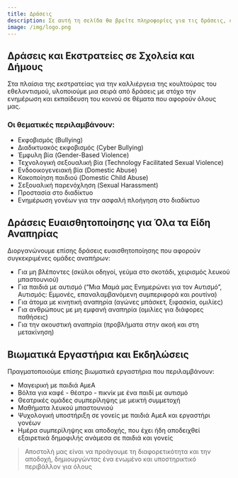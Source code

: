 ```yaml
---
title: Δράσεις
description: Σε αυτή τη σελίδα θα βρείτε πληροφορίες για τις δράσεις, εκστρατείες, και βιωματικά εργαστήρια που υλοποιούμε σε σχολεία, δήμους και κοινότητες, με στόχο την προώθηση της κουλτούρας του εθελοντισμού, της διαφορετικότητας και της αποδοχής.
image: /img/logo.png
---
```


## Δράσεις και Εκστρατείες σε Σχολεία και Δήμους
Στα πλαίσια της εκστρατείας για την καλλιέργεια της κουλτούρας του εθελοντισμού, υλοποιούμε μια σειρά από δράσεις με στόχο την ενημέρωση και εκπαίδευση του κοινού σε θέματα που αφορούν όλους μας. 

### Οι θεματικές περιλαμβάνουν:
- Εκφοβισμός (Bullying)
- Διαδικτυακός εκφοβισμός (Cyber Bullying)
- Έμφυλη βία (Gender-Based Violence)
- Τεχνολογική σεξουαλική βία (Technology Facilitated Sexual Violence)
- Ενδοοικογενειακή βία (Domestic Abuse)
- Κακοποίηση παιδιού (Domestic Child Abuse)
- Σεξουαλική παρενόχληση (Sexual Harassment)
- Προστασία στο διαδίκτυο
- Ενημέρωση γονέων για την ασφαλή πλοήγηση στο διαδίκτυο

## Δράσεις Ευαισθητοποίησης για Όλα τα Είδη Αναπηρίας
Διοργανώνουμε επίσης δράσεις ευαισθητοποίησης που αφορούν συγκεκριμένες ομάδες αναπήρων:
- Για μη βλέποντες (σκύλοι οδηγοί, γεύμα στο σκοτάδι, χειρισμός λευκού μπαστουνιού)
- Για παιδιά με αυτισμό (“Μια Μαμά μας Ενημερώνει για τον Αυτισμό”, Αυτισμός: Εμμονές, επαναλαμβανόμενη συμπεριφορά και ρουτίνα)
- Για άτομα με κινητική αναπηρία (αγώνες μπάσκετ, ξιφασκία, ομιλίες)
- Για ανθρώπους με μη εμφανή αναπηρία (ομιλίες για διάφορες παθήσεις)
- Για την ακουστική αναπηρία (προβλήματα στην ακοή και στη μετακίνηση)

## Βιωματικά Εργαστήρια και Εκδηλώσεις
Πραγματοποιούμε επίσης βιωματικά εργαστήρια που περιλαμβάνουν:
- Μαγειρική με παιδιά ΑμεΑ
- Βόλτα για καφέ - θέατρο - πικνίκ με ένα παιδί με αυτισμό
- Θεατρικές ομάδες συμπερίληψης με μεικτή συμμετοχή
- Μαθήματα λευκού μπαστουνιού
- Ψυχολογική υποστήριξη σε γονείς με παιδιά ΑμεΑ και εργαστήρι γονέων
- Ημέρα συμπερίληψης και αποδοχής, που έχει ήδη αποδειχθεί εξαιρετικά δημοφιλής ανάμεσα σε παιδιά και γονείς

> Αποστολή μας είναι να προάγουμε τη διαφορετικότητα και την αποδοχή, δημιουργώντας ένα ενωμένο και υποστηρικτικό περιβάλλον για όλους
